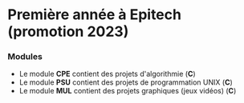 # Première année à Epitech (promotion 2023)



### Modules

* Le module **CPE** contient des projets d'algorithmie (**C**)
* Le module **PSU** contient des projets de programmation UNIX (**C**)
* Le module **MUL** contient des projets graphiques (jeux vidéos) (**C**)
